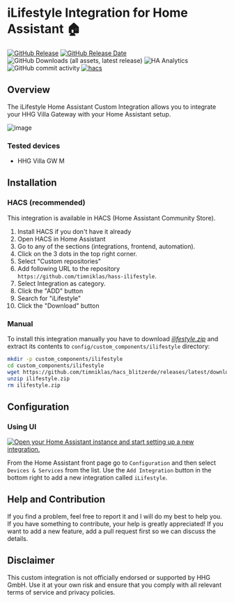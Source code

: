 # iLifestyle Integration for Home Assistant 🏠

[![GitHub Release](https://img.shields.io/github/v/release/timniklas/hass-ilifestyle?sort=semver&style=for-the-badge&color=green)](https://github.com/timniklas/hass-ilifestyle/releases/)
[![GitHub Release Date](https://img.shields.io/github/release-date/timniklas/hass-ilifestyle?style=for-the-badge&color=green)](https://github.com/timniklas/hass-ilifestyle/releases/)
![GitHub Downloads (all assets, latest release)](https://img.shields.io/github/downloads/timniklas/hass-ilifestyle/latest/total?style=for-the-badge&label=Downloads%20latest%20Release)
![HA Analytics](https://img.shields.io/badge/dynamic/json?url=https%3A%2F%2Fanalytics.home-assistant.io%2Fcustom_integrations.json&query=%24.ilifestyle.total&style=for-the-badge&label=Active%20Installations&color=red)
![GitHub commit activity](https://img.shields.io/github/commit-activity/m/timniklas/hass-ilifestyle?style=for-the-badge)
[![hacs](https://img.shields.io/badge/HACS-Integration-blue.svg?style=for-the-badge)](https://github.com/hacs/integration)

## Overview

The iLifestyle Home Assistant Custom Integration allows you to integrate your HHG Villa Gateway with your Home Assistant setup.

![image](https://github.com/user-attachments/assets/72191a2b-6fe4-406b-a7a9-f85adacb3b82)

### Tested devices
- HHG Villa GW M

## Installation

### HACS (recommended)

This integration is available in HACS (Home Assistant Community Store).

1. Install HACS if you don't have it already
2. Open HACS in Home Assistant
3. Go to any of the sections (integrations, frontend, automation).
4. Click on the 3 dots in the top right corner.
5. Select "Custom repositories"
6. Add following URL to the repository `https://github.com/timniklas/hass-ilifestyle`.
7. Select Integration as category.
8. Click the "ADD" button
9. Search for "iLifestyle"
10. Click the "Download" button

### Manual

To install this integration manually you have to download [_ilifestyle.zip_](https://github.com/timniklas/hass-ilifestyle/releases/latest/) and extract its contents to `config/custom_components/ilifestyle` directory:

```bash
mkdir -p custom_components/ilifestyle
cd custom_components/ilifestyle
wget https://github.com/timniklas/hacs_blitzerde/releases/latest/download/ilifestyle.zip
unzip ilifestyle.zip
rm ilifestyle.zip
```

## Configuration

### Using UI

[![Open your Home Assistant instance and start setting up a new integration.](https://my.home-assistant.io/badges/config_flow_start.svg)](https://my.home-assistant.io/redirect/config_flow_start/?domain=ilifestyle)

From the Home Assistant front page go to `Configuration` and then select `Devices & Services` from the list.
Use the `Add Integration` button in the bottom right to add a new integration called `iLifestyle`.

## Help and Contribution

If you find a problem, feel free to report it and I will do my best to help you.
If you have something to contribute, your help is greatly appreciated!
If you want to add a new feature, add a pull request first so we can discuss the details.

## Disclaimer

This custom integration is not officially endorsed or supported by HHG GmbH.
Use it at your own risk and ensure that you comply with all relevant terms of service and privacy policies.

